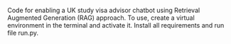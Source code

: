 Code for enabling a UK study visa advisor chatbot using Retrieval Augmented Generation (RAG) approach.
To use, create a virtual environment in the terminal and activate it.
Install all requirements and run file run.py.

